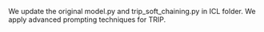 We update the original model.py and trip_soft_chaining.py in ICL folder. 
We apply advanced prompting techniques for TRIP.
